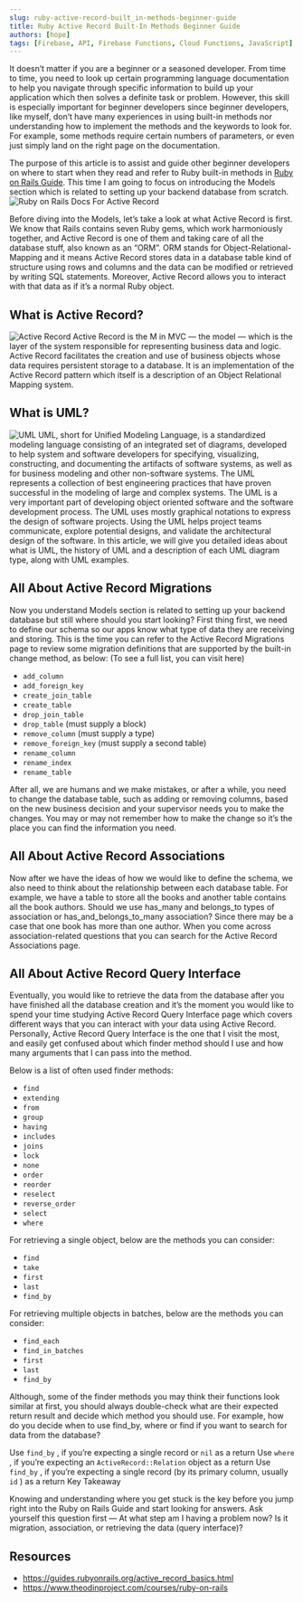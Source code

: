```yaml
---
slug: ruby-active-record-built_in-methods-beginner-guide
title: Ruby Active Record Built-In Methods Beginner Guide
authors: [hope]
tags: [Firebase, API, Firebase Functions, Cloud Functions, JavaScript]
---
```


It doesn’t matter if you are a beginner or a seasoned developer. From time to time, you need to look up certain programming language documentation to help you navigate through specific information to build up your application which then solves a definite task or problem. 
However, this skill is especially important for beginner developers since beginner developers, like myself, don’t have many experiences in using built-in methods nor understanding how to implement the methods and the keywords to look for. 
For example, some methods require certain numbers of parameters, or even just simply land on the right page on the documentation.

The purpose of this article is to assist and guide other beginner developers on where to start when they read and refer to Ruby built-in methods in [Ruby on Rails Guide](https://guides.rubyonrails.org/index.html). 
This time I am going to focus on introducing the Models section which is related to setting up your backend database from scratch.
![Ruby on Rails Docs For Active Record](./images/docs.png)

Before diving into the Models, let’s take a look at what Active Record is first. We know that Rails contains seven Ruby gems, which work harmoniously together, and Active Record is one of them and taking care of all the database stuff, also known as an “ORM”. 
ORM stands for Object-Relational-Mapping and it means Active Record stores data in a database table kind of structure using rows and columns and the data can be modified or retrieved by writing SQL statements. 
Moreover, Active Record allows you to interact with that data as if it’s a normal Ruby object.

## What is Active Record?
![Active Record](./images/mvc.png)
Active Record is the M in MVC — the model — which is the layer of the system responsible for representing business data and logic. 
Active Record facilitates the creation and use of business objects whose data requires persistent storage to a database. 
It is an implementation of the Active Record pattern which itself is a description of an Object Relational Mapping system.

## What is UML?
![UML](./images/uml.png)
UML, short for Unified Modeling Language, is a standardized modeling language consisting of an integrated set of diagrams, developed to help system and software developers for specifying, visualizing, constructing, 
and documenting the artifacts of software systems, as well as for business modeling and other non-software systems. 
The UML represents a collection of best engineering practices that have proven successful in the modeling of large and complex systems. The UML is a very important part of developing object oriented software and the software development process. 
The UML uses mostly graphical notations to express the design of software projects. Using the UML helps project teams communicate, explore potential designs, and validate the architectural design of the software. 
In this article, we will give you detailed ideas about what is UML, the history of UML and a description of each UML diagram type, along with UML examples.


## All About Active Record Migrations

Now you understand Models section is related to setting up your backend database but still where should you start looking? 
First thing first, we need to define our schema so our apps know what type of data they are receiving and storing. 
This is the time you can refer to the Active Record Migrations page to review some migration definitions that are supported by the built-in change method, as below: (To see a full list, you can visit here)

- `add_column`
- `add_foreign_key`
- `create_join_table`
- `create_table`
- `drop_join_table`
- `drop_table` (must supply a block)
- `remove_column` (must supply a type)
- `remove_foreign_key` (must supply a second table)
- `rename_column`
- `rename_index`
- `rename_table`

After all, we are humans and we make mistakes, or after a while, you need to change the database table, such as adding or removing columns, based on the new business decision and your supervisor needs you to make the changes. 
You may or may not remember how to make the change so it’s the place you can find the information you need.

## All About Active Record Associations

Now after we have the ideas of how we would like to define the schema, we also need to think about the relationship between each database table. For example, we have a table to store all the books and another table contains all the book authors. 
Should we use has_many and belongs_to types of association or has_and_belongs_to_many association? Since there may be a case that one book has more than one author. 
When you come across association-related questions that you can search for the Active Record Associations page.

## All About Active Record Query Interface

Eventually, you would like to retrieve the data from the database after you have finished all the database creation and it’s the moment you would like to spend your time studying Active Record Query Interface page which covers different ways that you can interact with your data using Active Record. 
Personally, Active Record Query Interface is the one that I visit the most, and easily get confused about which finder method should I use and how many arguments that I can pass into the method.

Below is a list of often used finder methods:

- `find`
- `extending`
- `from`
- `group`
- `having`
- `includes`
- `joins`
- `lock`
- `none`
- `order`
- `reorder`
- `reselect`
- `reverse_order`
- `select`
- `where`

For retrieving a single object, below are the methods you can consider:

- `find`
- `take`
- `first`
- `last`
- `find_by`

For retrieving multiple objects in batches, below are the methods you can consider:

- `find_each`
- `find_in_batches`
- `first`
- `last`
- `find_by`

Although, some of the finder methods you may think their functions look similar at first, you should always double-check what are their expected return result and decide which method you should use. 
For example, how do you decide when to use find_by, where or find if you want to search for data from the database?

Use `find_by` , if you’re expecting a single record or `nil` as a return
Use `where` , if you’re expecting an `ActiveRecord::Relation` object as a return
Use `find_by` , if you’re expecting a single record (by its primary column, usually `id` ) as a return
Key Takeaway

Knowing and understanding where you get stuck is the key before you jump right into the Ruby on Rails Guide and start looking for answers. 
Ask yourself this question first — At what step am I having a problem now? Is it migration, association, or retrieving the data (query interface)?

## Resources
- https://guides.rubyonrails.org/active_record_basics.html
- https://www.theodinproject.com/courses/ruby-on-rails